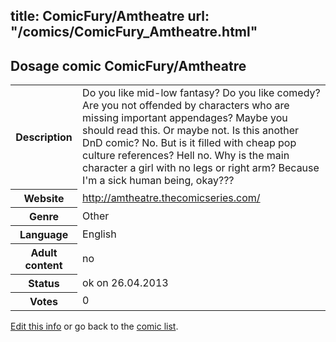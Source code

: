 title: ComicFury/Amtheatre
url: "/comics/ComicFury_Amtheatre.html"
---
Dosage comic ComicFury/Amtheatre
-----------------------------------------

<p id="msg"></p>
<script type="text/javascript">
if (window.location.search === '?edit_info_mail=sent_ok') {
  var elem = document.getElementById("msg");
  elem.innerHTML = 'Edited information sucessfully sent.';
  elem.className = 'ok';
}
</script>
<table class="comicinfo">
<tr>
<th>Description</th><td>Do you like mid-low fantasy? Do you like comedy? Are you not offended by characters who are missing important appendages? Maybe you should read this. Or maybe not. Is this another DnD comic? No. But is it filled with cheap pop culture references? Hell no. Why is the main character a girl with no legs or right arm? Because I'm a sick human being, okay???</td>
</tr>
<tr>
<th>Website</th><td><a href="http://amtheatre.thecomicseries.com/">http://amtheatre.thecomicseries.com/</a></td>
</tr>
<tr>
<th>Genre</th><td>Other</td>
</tr>
<tr>
<th>Language</th><td>English</td>
</tr>
<tr>
<th>Adult content</th><td>no</td>
</tr>
<tr>
<th>Status</th><td>ok on 26.04.2013</td>
</tr>
<tr>
<th>Votes</th><td>0</td>
</tr>
</table>

[Edit this info](ComicFury_Amtheatre_edit.html) or go back to the [comic list](../comic-index.html).
